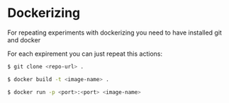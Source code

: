 # Dockerizing

For repeating experiments with dockerizing you need to have installed git and docker

For each expirement you can just repeat this actions:
```bash
$ git clone <repo-url> .
```
```bash
$ docker build -t <image-name> .
```
```bash
$ docker run -p <port>:<port> <image-name>
```